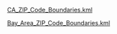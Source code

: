[CA_ZIP_Code_Boundaries.kml](CA_ZIP_Code_Boundaries.kml)

[Bay_Area_ZIP_Code_Boundaries.kml](Bay_Area_ZIP_Code_Boundaries.kml)
